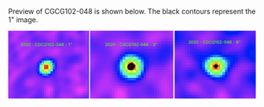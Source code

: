 Preview of CGCG102-048 is shown below. The black contours represent the 1" image. 

![CGCG102-048](CGCG102-048.png "CGCG102-048")
